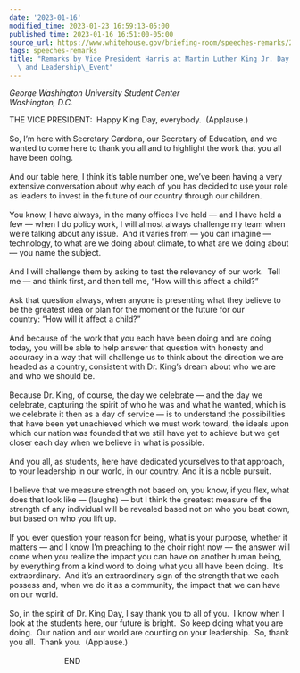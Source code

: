 ```yaml
---
date: '2023-01-16'
modified_time: 2023-01-23 16:59:13-05:00
published_time: 2023-01-16 16:51:00-05:00
source_url: https://www.whitehouse.gov/briefing-room/speeches-remarks/2023/01/16/remarks-by-vice-president-harris-at-martin-luther-king-jr-day-of-service-and-leadership-event/
tags: speeches-remarks
title: "Remarks by Vice President Harris at Martin Luther King Jr. Day of Service\
  \ and Leadership\_Event"
---
```

 
*George Washington University Student Center  
*Washington, D.C.**

THE VICE PRESIDENT:  Happy King Day, everybody.  (Applause.)   
    
So, I’m here with Secretary Cardona, our Secretary of Education, and we
wanted to come here to thank you all and to highlight the work that you
all have been doing.  
   
And our table here, I think it’s table number one, we’ve been having a
very extensive conversation about why each of you has decided to use
your role as leaders to invest in the future of our country through our
children.  
   
You know, I have always, in the many offices I’ve held — and I have held
a few — when I do policy work, I will almost always challenge my team
when we’re talking about any issue.  And it varies from — you can
imagine — technology, to what are we doing about climate, to what are we
doing about — you name the subject.  
   
And I will challenge them by asking to test the relevancy of our work. 
Tell me — and think first, and then tell me, “How will this affect a
child?”  
   
Ask that question always, when anyone is presenting what they believe to
be the greatest idea or plan for the moment or the future for our
country: “How will it affect a child?”  
   
And because of the work that you each have been doing and are doing
today, you will be able to help answer that question with honesty and
accuracy in a way that will challenge us to think about the direction we
are headed as a country, consistent with Dr. King’s dream about who we
are and who we should be.  
   
Because Dr. King, of course, the day we celebrate — and the day we
celebrate, capturing the spirit of who he was and what he wanted, which
is we celebrate it then as a day of service — is to understand the
possibilities that have been yet unachieved which we must work toward,
the ideals upon which our nation was founded that we still have yet to
achieve but we get closer each day when we believe in what is
possible.  
   
And you all, as students, here have dedicated yourselves to that
approach, to your leadership in our world, in our country. And it is a
noble pursuit.  
   
I believe that we measure strength not based on, you know, if you flex,
what does that look like — (laughs) — but I think the greatest measure
of the strength of any individual will be revealed based not on who you
beat down, but based on who you lift up.   
   
If you ever question your reason for being, what is your purpose,
whether it matters — and I know I’m preaching to the choir right now —
the answer will come when you realize the impact you can have on another
human being, by everything from a kind word to doing what you all have
been doing.  It’s extraordinary.  And it’s an extraordinary sign of the
strength that we each possess and, when we do it as a community, the
impact that we can have on our world.  
   
So, in the spirit of Dr. King Day, I say thank you to all of you.  I
know when I look at the students here, our future is bright.  So keep
doing what you are doing.  Our nation and our world are counting on your
leadership.  So, thank you all.  Thank you.  (Applause.)  
   
                         END  
   
  
